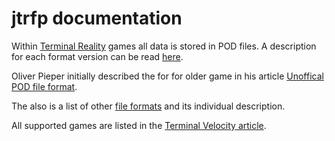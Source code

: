 # jtrfp documentation

Within [Terminal Reality](TerminalReality.md) games all data is stored in POD files. A description for each format version can be read [here](PodFormatReference.md).

Oliver Pieper initially described the for for older game in his article [Unoffical POD file format](UnofficialPodFileFormat.md).

The also is a list of other [file formats](FileFormats.md) and its individual description.

All supported games are listed in the [Terminal Velocity article](TerminalVelocity.md).